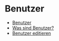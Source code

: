 # Benutzer

  - [Benutzer](./00_teaser.md) 
  - [Was sind Benutzer?](./01_what_are_users.md) 
  - [Benutzer editieren](./02_manage.md) 

